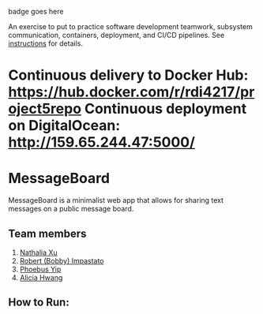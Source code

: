 badge goes here

An exercise to put to practice software development teamwork, subsystem communication, containers, deployment, and CI/CD pipelines. See [instructions](./instructions.md) for details.

Continuous delivery to Docker Hub: https://hub.docker.com/r/rdi4217/project5repo
Continuous deployment on DigitalOcean: http://159.65.244.47:5000/
=======
# MessageBoard
MessageBoard is a minimalist web app that allows for sharing text messages on a public message board.

## Team members
1. [Nathalia Xu](https://github.com/slurp-slurp)
2. [Robert (Bobby) Impastato](https://github.com/bobbyimpastato)
3. [Phoebus Yip](https://github.com/phoebusyip)
4. [Alicia Hwang](https://github.com/a-j-hwang)

## How to Run:
